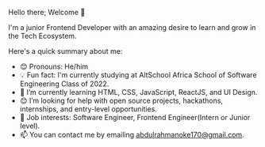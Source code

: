 Hello there; Welcome 👋 


I'm a junior Frontend Developer with an amazing desire to learn and grow in the Tech Ecosystem.


Here's a quick summary about me:

- 😊 Pronouns: He/him
- 💡 Fun fact: I'm currently studying at AltSchool Africa School of Software Engineering Class of 2022. 
- 🌱 I’m currently learning HTML, CSS, JavaScript, ReactJS, and UI Design.
- 😊 I’m looking for help with open source projects, hackathons, internships, and entry-level opportunities.
- 💼 Job interests: Software Engineer, Frontend Engineer(Intern or Junior level).
- 📫 You can contact me by emailing abdulrahmanoke170@gmail.com.
